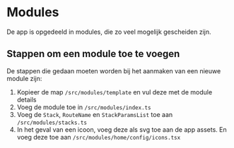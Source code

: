 # Modules

De app is opgedeeld in modules, die zo veel mogelijk gescheiden zijn.

## Stappen om een module toe te voegen

De stappen die gedaan moeten worden bij het aanmaken van een nieuwe module zijn:

1. Kopieer de map `/src/modules/template` en vul deze met de module details
2. Voeg de module toe in `/src/modules/index.ts`
3. Voeg de `Stack`, `RouteName` en `StackParamsList` toe aan `/src/modules/stacks.ts`
4. In het geval van een icoon, voeg deze als svg toe aan de app assets. En voeg deze toe aan `/src/modules/home/config/icons.tsx`
